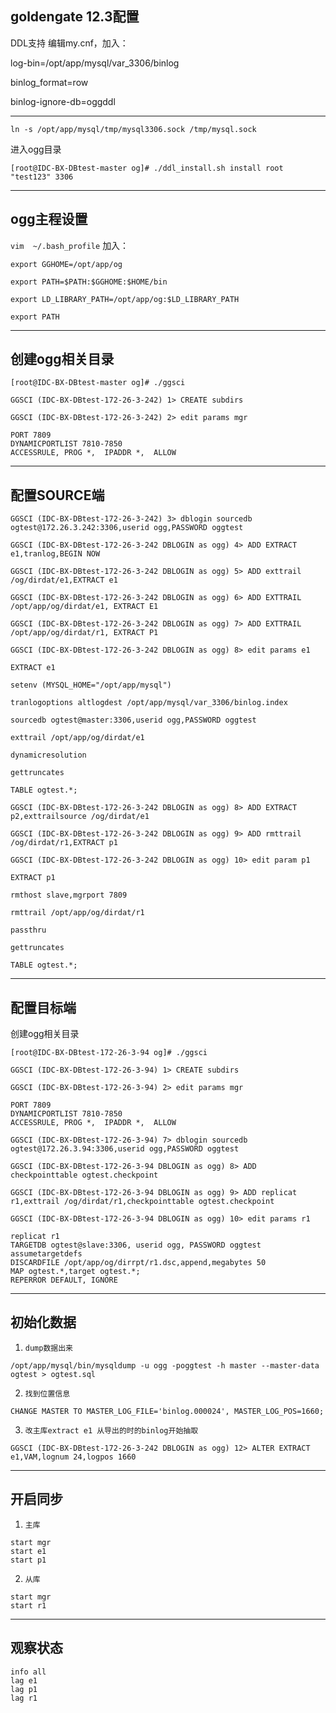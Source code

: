 goldengate 12.3配置
---
DDL支持
编辑my.cnf，加入：

log-bin=/opt/app/mysql/var_3306/binlog

binlog_format=row

binlog-ignore-db=oggddl

---
```
ln -s /opt/app/mysql/tmp/mysql3306.sock /tmp/mysql.sock
```
进入ogg目录

```
[root@IDC-BX-DBtest-master og]# ./ddl_install.sh install root "test123" 3306
```
---
ogg主程设置
---
`vim  ~/.bash_profile`
加入：
```
export GGHOME=/opt/app/og

export PATH=$PATH:$GGHOME:$HOME/bin

export LD_LIBRARY_PATH=/opt/app/og:$LD_LIBRARY_PATH

export PATH
```
---
创建ogg相关目录
---
```
[root@IDC-BX-DBtest-master og]# ./ggsci
```

```
GGSCI (IDC-BX-DBtest-172-26-3-242) 1> CREATE subdirs
```

```
GGSCI (IDC-BX-DBtest-172-26-3-242) 2> edit params mgr
```
```
PORT 7809
DYNAMICPORTLIST 7810-7850
ACCESSRULE, PROG *,  IPADDR *,  ALLOW
```

---
配置SOURCE端
---
```
GGSCI (IDC-BX-DBtest-172-26-3-242) 3> dblogin sourcedb ogtest@172.26.3.242:3306,userid ogg,PASSWORD oggtest
```
```
GGSCI (IDC-BX-DBtest-172-26-3-242 DBLOGIN as ogg) 4> ADD EXTRACT e1,tranlog,BEGIN NOW
```
```
GGSCI (IDC-BX-DBtest-172-26-3-242 DBLOGIN as ogg) 5> ADD exttrail /og/dirdat/e1,EXTRACT e1
```
```
GGSCI (IDC-BX-DBtest-172-26-3-242 DBLOGIN as ogg) 6> ADD EXTTRAIL /opt/app/og/dirdat/e1, EXTRACT E1
```
```
GGSCI (IDC-BX-DBtest-172-26-3-242 DBLOGIN as ogg) 7> ADD EXTTRAIL /opt/app/og/dirdat/r1, EXTRACT P1
```
```
GGSCI (IDC-BX-DBtest-172-26-3-242 DBLOGIN as ogg) 8> edit params e1
```
```
EXTRACT e1

setenv (MYSQL_HOME="/opt/app/mysql")

tranlogoptions altlogdest /opt/app/mysql/var_3306/binlog.index

sourcedb ogtest@master:3306,userid ogg,PASSWORD oggtest

exttrail /opt/app/og/dirdat/e1

dynamicresolution

gettruncates

TABLE ogtest.*;
```
```
GGSCI (IDC-BX-DBtest-172-26-3-242 DBLOGIN as ogg) 8> ADD EXTRACT p2,exttrailsource /og/dirdat/e1
```
```
GGSCI (IDC-BX-DBtest-172-26-3-242 DBLOGIN as ogg) 9> ADD rmttrail /og/dirdat/r1,EXTRACT p1
```
```
GGSCI (IDC-BX-DBtest-172-26-3-242 DBLOGIN as ogg) 10> edit param p1
```
```
EXTRACT p1

rmthost slave,mgrport 7809

rmttrail /opt/app/og/dirdat/r1

passthru

gettruncates

TABLE ogtest.*;
```
---
配置目标端
---
创建ogg相关目录
```
[root@IDC-BX-DBtest-172-26-3-94 og]# ./ggsci
```
```
GGSCI (IDC-BX-DBtest-172-26-3-94) 1> CREATE subdirs
```
```
GGSCI (IDC-BX-DBtest-172-26-3-94) 2> edit params mgr
```
```
PORT 7809
DYNAMICPORTLIST 7810-7850
ACCESSRULE, PROG *,  IPADDR *,  ALLOW
```
```
GGSCI (IDC-BX-DBtest-172-26-3-94) 7> dblogin sourcedb ogtest@172.26.3.94:3306,userid ogg,PASSWORD oggtest
```
```
GGSCI (IDC-BX-DBtest-172-26-3-94 DBLOGIN as ogg) 8> ADD checkpointtable ogtest.checkpoint
```
```
GGSCI (IDC-BX-DBtest-172-26-3-94 DBLOGIN as ogg) 9> ADD replicat r1,exttrail /og/dirdat/r1,checkpointtable ogtest.checkpoint
```
```
GGSCI (IDC-BX-DBtest-172-26-3-94 DBLOGIN as ogg) 10> edit params r1
```
```
replicat r1
TARGETDB ogtest@slave:3306, userid ogg, PASSWORD oggtest
assumetargetdefs
DISCARDFILE /opt/app/og/dirrpt/r1.dsc,append,megabytes 50
MAP ogtest.*,target ogtest.*;
REPERROR DEFAULT, IGNORE
```
---
初始化数据
---
1. `dump数据出来`
```
/opt/app/mysql/bin/mysqldump -u ogg -poggtest -h master --master-data ogtest > ogtest.sql
```
2. `找到位置信息`
```mysql
CHANGE MASTER TO MASTER_LOG_FILE='binlog.000024', MASTER_LOG_POS=1660;
```
3. `改主库extract e1 从导出的时的binlog开始抽取`
```
GGSCI (IDC-BX-DBtest-172-26-3-242 DBLOGIN as ogg) 12> ALTER EXTRACT e1,VAM,lognum 24,logpos 1660
```
---
开启同步
---

1. ``主库``
```
start mgr
start e1
start p1
```
2. ``从库``
```
start mgr
start r1
```
---
观察状态
---
```
info all
lag e1
lag p1
lag r1
```